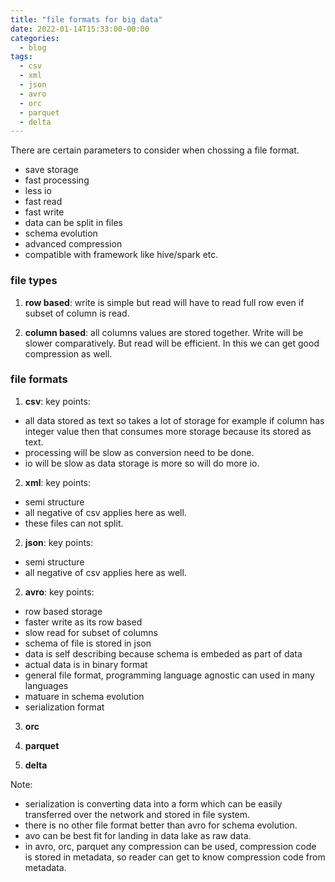 ```yaml
---
title: "file formats for big data"
date: 2022-01-14T15:33:00-00:00
categories:
  - blog
tags:
  - csv
  - xml
  - json
  - avro
  - orc
  - parquet
  - delta
---
```



There are certain parameters to consider when chossing a file format.

* save storage
* fast processing
* less io
* fast read
* fast write
* data can be split in files
* schema evolution
* advanced compression
* compatible with framework like hive/spark etc.


### file types

1. **row based**: write is simple but read will have to read full row even if subset of column is read.

2. **column based**: all columns values are stored together. Write will be slower comparatively. But read will be efficient. In this we can get good compression as well.


### file formats

1. **csv**:
key points:
  * all data stored as text so takes a lot of storage for example if column has integer value then that consumes more storage because its stored as text. 
  * processing will be slow as conversion need to be done. 
  * io will be slow as data storage is more so will do more io.

2. **xml**:
key points:
  * semi structure
  * all negative of csv applies here as well.
  * these files can not split.

2. **json**:
key points:
  * semi structure
  * all negative of csv applies here as well.

2. **avro**: 
key points:
  * row based storage
  * faster write as its row based
  * slow read for subset of columns
  * schema of file is stored in json
  * data is self describing because schema is embeded as part of data
  * actual data is in binary format
  * general file format, programming language agnostic can used in many languages
  * matuare in schema evolution
  * serialization format
  
3. **orc**

4. **parquet**

5. **delta**


Note: 
* serialization is converting data into a form which can be easily transferred over the network and stored in file system.
* there is no other file format better than avro for schema evolution.
* avo can be best fit for landing in data lake as raw data.
* in avro, orc, parquet any compression can be used, compression code is stored in metadata, so reader can get to know compression code from metadata.



